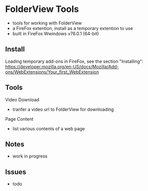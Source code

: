 # FolderView Tools
- tools for working with FolderView
- a FireFox extention, install as a temporary extention to use
- built in FireFox Wwindows v76.0.1 (64-bit)

## Install
Loading temporary add-ons in FireFox, see the section "Installing":  
https://developer.mozilla.org/en-US/docs/Mozilla/Add-ons/WebExtensions/Your_first_WebExtension

## Tools

Video Download  
- tranfer a video url to FolderView for downloading  

Page Content  
- list various contents of a web page  


## Notes
- work in progress

## Issues
- todo 